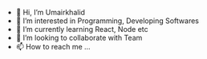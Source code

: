 - 👋 Hi, I’m Umairkhalid
- 👀 I’m interested in Programming, Developing Softwares
- 🌱 I’m currently learning React, Node etc
- 💞️ I’m looking to collaborate with Team
- 📫 How to reach me ...

<!---
umairkhalid-devsinc/umairkhalid-devsinc is a ✨ special ✨ repository because its `README.md` (this file) appears on your GitHub profile.
You can click the Preview link to take a look at your changes.
--->
